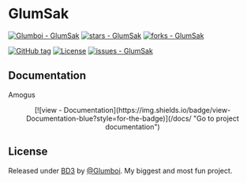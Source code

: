 # GlumSak

[![Glumboi - GlumSak](https://img.shields.io/static/v1?label=Glumboi&message=GlumSak&color=blue&logo=github)](https://github.com/Glumboi/GlumSak "Go to GitHub repo")
[![stars - GlumSak](https://img.shields.io/github/stars/Glumboi/GlumSak?style=social)](https://github.com/Glumboi/GlumSak)
[![forks - GlumSak](https://img.shields.io/github/forks/Glumboi/GlumSak?style=social)](https://github.com/Glumboi/GlumSak)


[![GitHub tag](https://img.shields.io/github/tag/Glumboi/GlumSak?include_prereleases=&sort=semver&color=blue)](https://github.com/Glumboi/GlumSak/releases/)
[![License](https://img.shields.io/badge/License-BD3-blue)](#license)
[![issues - GlumSak](https://img.shields.io/github/issues/Glumboi/GlumSak)](https://github.com/Glumboi/GlumSak/issues)


<div align="center">





</div>

## Documentation
Amogus

<div align="center">
[![view - Documentation](https://img.shields.io/badge/view-Documentation-blue?style=for-the-badge)](/docs/ "Go to project documentation")
</div>


## License

Released under [BD3](/LICENSE) by [@Glumboi](https://github.com/Glumboi).
My biggest and most fun project. 
